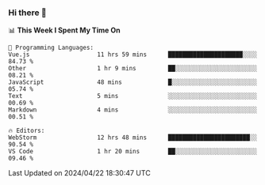 ### Hi there 👋

<!--
**asdf12303116/asdf12303116** is a ✨ _special_ ✨ repository because its `README.md` (this file) appears on your GitHub profile.

Here are some ideas to get you started:

- 🔭 I’m currently working on ...
- 🌱 I’m currently learning ...
- 👯 I’m looking to collaborate on ...
- 🤔 I’m looking for help with ...
- 💬 Ask me about ...
- 📫 How to reach me: ...
- 😄 Pronouns: ...
- ⚡ Fun fact: ...
-->

<!--START_SECTION:waka-->
📊 **This Week I Spent My Time On** 

```text
💬 Programming Languages: 
Vue.js                   11 hrs 59 mins      █████████████████████░░░░   84.73 % 
Other                    1 hr 9 mins         ██░░░░░░░░░░░░░░░░░░░░░░░   08.21 % 
JavaScript               48 mins             █░░░░░░░░░░░░░░░░░░░░░░░░   05.74 % 
Text                     5 mins              ░░░░░░░░░░░░░░░░░░░░░░░░░   00.69 % 
Markdown                 4 mins              ░░░░░░░░░░░░░░░░░░░░░░░░░   00.51 % 

🔥 Editors: 
WebStorm                 12 hrs 48 mins      ███████████████████████░░   90.54 % 
VS Code                  1 hr 20 mins        ██░░░░░░░░░░░░░░░░░░░░░░░   09.46 % 
```


 Last Updated on 2024/04/22 18:30:47 UTC
<!--END_SECTION:waka-->
